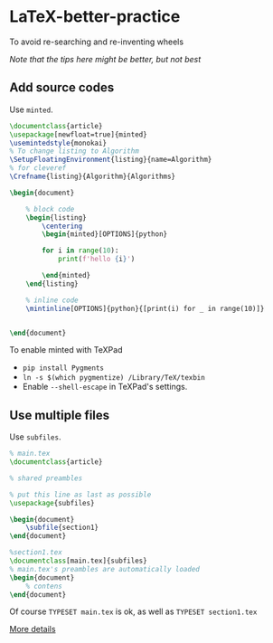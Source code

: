 # LaTeX-better-practice
To avoid re-searching and re-inventing wheels

*Note that the tips here might be better, but not best*

## Add source codes

Use `minted`.

```latex
\documentclass{article}
\usepackage[newfloat=true]{minted}
\usemintedstyle{monokai}
% To change listing to Algorithm
\SetupFloatingEnvironment{listing}{name=Algorithm}
% for cleveref
\Crefname{listing}{Algorithm}{Algorithms}

\begin{document}

    % block code
    \begin{listing}
        \centering
        \begin{minted}[OPTIONS]{python}

        for i in range(10):
            print(f'hello {i}')

        \end{minted}
    \end{listing}

    % inline code
    \mintinline[OPTIONS]{python}{[print(i) for _ in range(10)]} 


\end{document}
```

To enable minted with TeXPad

* `pip install Pygments`
* `ln -s $(which pygmentize) /Library/TeX/texbin`
* Enable `--shell-escape` in TeXPad's settings.

## Use multiple files

Use `subfiles`.


```latex
% main.tex
\documentclass{article}

% shared preambles

% put this line as last as possible
\usepackage{subfiles}

\begin{document}
    \subfile{section1}
\end{document}
```

```latex
%section1.tex
\documentclass[main.tex]{subfiles}
% main.tex's preambles are automatically loaded
\begin{document}
    % contens
\end{document}
```

Of course `TYPESET main.tex` is ok, as well as `TYPESET section1.tex`

[More details](https://www.overleaf.com/learn/latex/Multi-file_LaTeX_projects)
